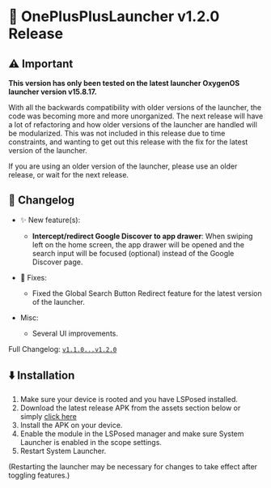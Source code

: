 # 🚀 OnePlusPlusLauncher v1.2.0 Release 

## ⚠️ Important

**This version has only been tested on the latest launcher OxygenOS launcher version v15.8.17.**

With all the backwards compatibility with older versions of the launcher, the code was becoming more and more unorganized. The next release will have a lot of refactoring and how older versions of the launcher are handled will be modularized. This was not included in this release due to time constraints, and wanting to get out this release with the fix for the latest version of the launcher.

If you are using an older version of the launcher, please use an older release, or wait for the next release.

## 📝 Changelog

* ✨ New feature(s):
    * **Intercept/redirect Google Discover to app drawer**: When swiping left on the home screen, the app drawer will be opened and the search input will be focused (optional) instead of the Google Discover page.

* 🔧 Fixes:
    * Fixed the Global Search Button Redirect feature for the latest version of the launcher.

* Misc:
    * Several UI improvements.

Full Changelog: [`v1.1.0...v1.2.0`](https://github.com/wizpizz/OnePlusPlusLauncher/compare/v1.1.0...v1.2.0)

## ⬇️ Installation

1. Make sure your device is rooted and you have LSPosed installed.
2. Download the latest release APK from the assets section below or simply [click here](https://github.com/Xposed-Modules-Repo/com.wizpizz.onepluspluslauncher/releases/download/3-1.2.0/app-release.apk)
3. Install the APK on your device.
4. Enable the module in the LSPosed manager and make sure System Launcher is enabled in the scope settings.
5. Restart System Launcher.

(Restarting the launcher may be necessary for changes to take effect after toggling features.)